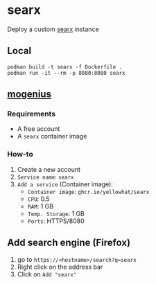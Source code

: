 # searx

Deploy a custom [searx](https://searx.github.io/searx) instance

## Local

```console
podman build -t searx -f Dockerfile .
podman run -it --rm -p 8080:8080 searx
```

## [mogenius](https://mogenius.io)

### Requirements

* A free account
* A `searx` container image

### How-to

1. Create a new account
2. `Service name`: `searx`
3. `Add a service` (Container image):
    * `Container image`: `ghcr.io/yellowhat/searx`
    * `CPU`: 0.5
    * `RAM`: 1 GB
    * `Temp. Storage`: 1 GB
    * `Ports`: HTTPS/8080

## Add search engine (Firefox)

1. go to `https://<hostname>/search?q=searx`
2. Right click on the address bar
3. Click on `Add "searx"`
